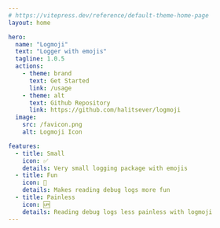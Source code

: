 ```yaml
---
# https://vitepress.dev/reference/default-theme-home-page
layout: home

hero:
  name: "Logmoji"
  text: "Logger with emojis"
  tagline: 1.0.5
  actions:
    - theme: brand
      text: Get Started
      link: /usage
    - theme: alt
      text: Github Repository
      link: https://github.com/halitsever/logmoji
  image:
    src: /favicon.png
    alt: Logmoji Icon

features:
  - title: Small
    icon: ✅
    details: Very small logging package with emojis
  - title: Fun
    icon: 💨
    details: Makes reading debug logs more fun
  - title: Painless
    icon: 🆙
    details: Reading debug logs less painless with logmoji
---
```

